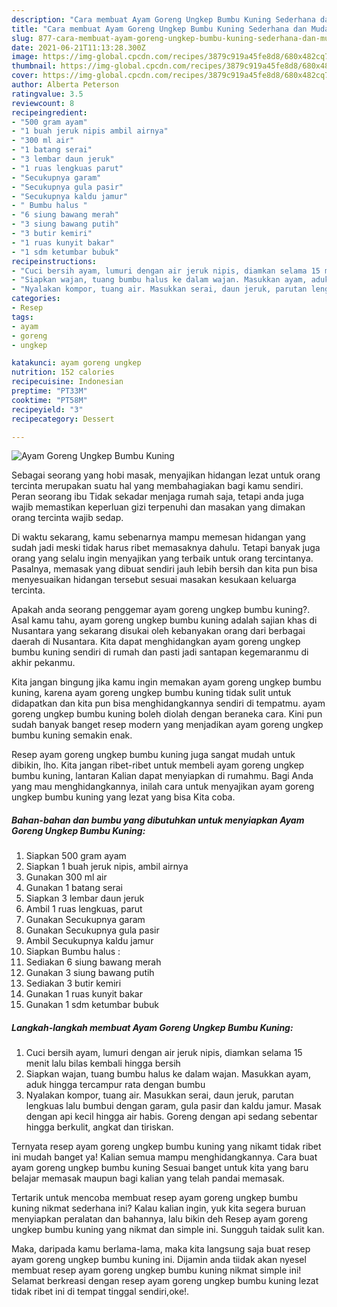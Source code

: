 ```yaml
---
description: "Cara membuat Ayam Goreng Ungkep Bumbu Kuning Sederhana dan Mudah Dibuat"
title: "Cara membuat Ayam Goreng Ungkep Bumbu Kuning Sederhana dan Mudah Dibuat"
slug: 877-cara-membuat-ayam-goreng-ungkep-bumbu-kuning-sederhana-dan-mudah-dibuat
date: 2021-06-21T11:13:28.300Z
image: https://img-global.cpcdn.com/recipes/3879c919a45fe8d8/680x482cq70/ayam-goreng-ungkep-bumbu-kuning-foto-resep-utama.jpg
thumbnail: https://img-global.cpcdn.com/recipes/3879c919a45fe8d8/680x482cq70/ayam-goreng-ungkep-bumbu-kuning-foto-resep-utama.jpg
cover: https://img-global.cpcdn.com/recipes/3879c919a45fe8d8/680x482cq70/ayam-goreng-ungkep-bumbu-kuning-foto-resep-utama.jpg
author: Alberta Peterson
ratingvalue: 3.5
reviewcount: 8
recipeingredient:
- "500 gram ayam"
- "1 buah jeruk nipis ambil airnya"
- "300 ml air"
- "1 batang serai"
- "3 lembar daun jeruk"
- "1 ruas lengkuas parut"
- "Secukupnya garam"
- "Secukupnya gula pasir"
- "Secukupnya kaldu jamur"
- " Bumbu halus "
- "6 siung bawang merah"
- "3 siung bawang putih"
- "3 butir kemiri"
- "1 ruas kunyit bakar"
- "1 sdm ketumbar bubuk"
recipeinstructions:
- "Cuci bersih ayam, lumuri dengan air jeruk nipis, diamkan selama 15 menit lalu bilas kembali hingga bersih"
- "Siapkan wajan, tuang bumbu halus ke dalam wajan. Masukkan ayam, aduk hingga tercampur rata dengan bumbu"
- "Nyalakan kompor, tuang air. Masukkan serai, daun jeruk, parutan lengkuas lalu bumbui dengan garam, gula pasir dan kaldu jamur. Masak dengan api kecil hingga air habis. Goreng dengan api sedang sebentar hingga berkulit, angkat dan tiriskan."
categories:
- Resep
tags:
- ayam
- goreng
- ungkep

katakunci: ayam goreng ungkep 
nutrition: 152 calories
recipecuisine: Indonesian
preptime: "PT33M"
cooktime: "PT58M"
recipeyield: "3"
recipecategory: Dessert

---
```



![Ayam Goreng Ungkep Bumbu Kuning](https://img-global.cpcdn.com/recipes/3879c919a45fe8d8/680x482cq70/ayam-goreng-ungkep-bumbu-kuning-foto-resep-utama.jpg)

Sebagai seorang yang hobi masak, menyajikan hidangan lezat untuk orang tercinta merupakan suatu hal yang membahagiakan bagi kamu sendiri. Peran seorang ibu Tidak sekadar menjaga rumah saja, tetapi anda juga wajib memastikan keperluan gizi terpenuhi dan masakan yang dimakan orang tercinta wajib sedap.

Di waktu  sekarang, kamu sebenarnya mampu memesan hidangan yang sudah jadi meski tidak harus ribet memasaknya dahulu. Tetapi banyak juga orang yang selalu ingin menyajikan yang terbaik untuk orang tercintanya. Pasalnya, memasak yang dibuat sendiri jauh lebih bersih dan kita pun bisa menyesuaikan hidangan tersebut sesuai masakan kesukaan keluarga tercinta. 



Apakah anda seorang penggemar ayam goreng ungkep bumbu kuning?. Asal kamu tahu, ayam goreng ungkep bumbu kuning adalah sajian khas di Nusantara yang sekarang disukai oleh kebanyakan orang dari berbagai daerah di Nusantara. Kita dapat menghidangkan ayam goreng ungkep bumbu kuning sendiri di rumah dan pasti jadi santapan kegemaranmu di akhir pekanmu.

Kita jangan bingung jika kamu ingin memakan ayam goreng ungkep bumbu kuning, karena ayam goreng ungkep bumbu kuning tidak sulit untuk didapatkan dan kita pun bisa menghidangkannya sendiri di tempatmu. ayam goreng ungkep bumbu kuning boleh diolah dengan beraneka cara. Kini pun sudah banyak banget resep modern yang menjadikan ayam goreng ungkep bumbu kuning semakin enak.

Resep ayam goreng ungkep bumbu kuning juga sangat mudah untuk dibikin, lho. Kita jangan ribet-ribet untuk membeli ayam goreng ungkep bumbu kuning, lantaran Kalian dapat menyiapkan di rumahmu. Bagi Anda yang mau menghidangkannya, inilah cara untuk menyajikan ayam goreng ungkep bumbu kuning yang lezat yang bisa Kita coba.

<!--inarticleads1-->

##### Bahan-bahan dan bumbu yang dibutuhkan untuk menyiapkan Ayam Goreng Ungkep Bumbu Kuning:

1. Siapkan 500 gram ayam
1. Siapkan 1 buah jeruk nipis, ambil airnya
1. Gunakan 300 ml air
1. Gunakan 1 batang serai
1. Siapkan 3 lembar daun jeruk
1. Ambil 1 ruas lengkuas, parut
1. Gunakan Secukupnya garam
1. Gunakan Secukupnya gula pasir
1. Ambil Secukupnya kaldu jamur
1. Siapkan  Bumbu halus :
1. Sediakan 6 siung bawang merah
1. Gunakan 3 siung bawang putih
1. Sediakan 3 butir kemiri
1. Gunakan 1 ruas kunyit bakar
1. Gunakan 1 sdm ketumbar bubuk




<!--inarticleads2-->

##### Langkah-langkah membuat Ayam Goreng Ungkep Bumbu Kuning:

1. Cuci bersih ayam, lumuri dengan air jeruk nipis, diamkan selama 15 menit lalu bilas kembali hingga bersih
1. Siapkan wajan, tuang bumbu halus ke dalam wajan. Masukkan ayam, aduk hingga tercampur rata dengan bumbu
1. Nyalakan kompor, tuang air. Masukkan serai, daun jeruk, parutan lengkuas lalu bumbui dengan garam, gula pasir dan kaldu jamur. Masak dengan api kecil hingga air habis. Goreng dengan api sedang sebentar hingga berkulit, angkat dan tiriskan.




Ternyata resep ayam goreng ungkep bumbu kuning yang nikamt tidak ribet ini mudah banget ya! Kalian semua mampu menghidangkannya. Cara buat ayam goreng ungkep bumbu kuning Sesuai banget untuk kita yang baru belajar memasak maupun bagi kalian yang telah pandai memasak.

Tertarik untuk mencoba membuat resep ayam goreng ungkep bumbu kuning nikmat sederhana ini? Kalau kalian ingin, yuk kita segera buruan menyiapkan peralatan dan bahannya, lalu bikin deh Resep ayam goreng ungkep bumbu kuning yang nikmat dan simple ini. Sungguh taidak sulit kan. 

Maka, daripada kamu berlama-lama, maka kita langsung saja buat resep ayam goreng ungkep bumbu kuning ini. Dijamin anda tiidak akan nyesel membuat resep ayam goreng ungkep bumbu kuning nikmat simple ini! Selamat berkreasi dengan resep ayam goreng ungkep bumbu kuning lezat tidak ribet ini di tempat tinggal sendiri,oke!.


